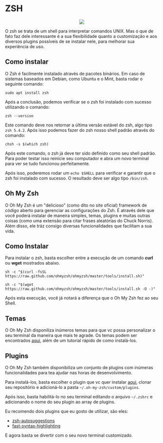 # ZSH

<div style="text-align:center"><img src="https://ohmyz.sh/img/OMZLogo_BnW.png" /></div>

O zsh se trata de um shell para interpretar comandos UNIX. Mas o que de fato faz dele interessante é a sua flexibilidade quanto a customização e aos diversos plugins possíveis de se instalar nele, para melhorar sua experiência de uso.

## Como instalar

O Zsh é facilmente instalado através de pacotes binários. Em caso de sistemas baseados em Debian, como Ubuntu e o Mint, basta rodar o seguinte comando:

```
sudo apt install zsh
```

Após a conclusão, podemos verificar se o zsh foi instalado com sucesso utilizando o comando:

```
zsh --version
```

Este comando deve nos retornar a última versão estável do zsh, algo tipo `zsh 5.4.2`. Após isso podemos fazer do zsh nosso shell padrão através do comando:

```
chsh -s $(which zsh)
```

Após este comando, o zsh já deve ter sido definido como seu shell padrão. Para poder testar isso reinicie seu computador e abra um novo terminal para ver se tudo funcionou perfeitamente.

Após isso, poderemos rodar um `echo $SHELL` para verificar e garantir que o zsh foi instalado com sucesso. O resultado deve ser algo tipo `/bin/zsh`.

## Oh My Zsh

O Oh My Zsh é um "delicioso" (como dito no site oficial) framework de código aberto para gerenciar as configurações do Zsh. É através dele que você poderá instalar de maneira simples, temas, plugins e muitas outras coisas (como uma extensão para citar frases aleatórias do Chuck Norris). Além disso, ele tráz consigo diversas funcionalidades que facilitam a sua vida.

## Como Instalar

Para instalar o zsh, basta escolher entre a execução de um comando **curl** ou **wget** mostrados abaixo.

```
sh -c "$(curl -fsSL https://raw.github.com/ohmyzsh/ohmyzsh/master/tools/install.sh)"

```

```
sh -c "$(wget https://raw.github.com/ohmyzsh/ohmyzsh/master/tools/install.sh -O -)"

```

Após esta execução, você já notará a diferença que o Oh My Zsh fez ao seu Shell.

## Temas

O Oh My Zsh disponiliza inúmeros temas para que vc possa personalizar o seu terminal da maneira que mais te agrade. Os temas podem ser encontrados <a href='https://github.com/ohmyzsh/ohmyzsh/wiki/Themes'>aqui</a>, além de um tutorial rápido de como instalá-los.

## Plugins

O Oh My Zsh também disponibiliza um conjunto de plugins com inúmeras funcionalidades para tea ajudar nas horas de desenvolvimento.

Para instalá-los, basta escolher o plugin que vc quer instalar <a href='https://github.com/ohmyzsh/ohmyzsh/wiki/Plugins'>aqui</a>, clonar seu repositório e adicioná-lo a pasta `~/.oh-my-zsh/custom/plugins`.

Após isso, basta habilitá-lo no seu terminal editando o arquivo `~/.zshrc` e adicionando o nome do seu plugin ao array de plugins.

Eu recomendo dois plugins que eu gosto de utilizar, são eles:

<ul>
    <li><a href='https://github.com/zsh-users/zsh-autosuggestions/blob/master/INSTALL.md'>zsh-autosuggestions</a></i>
    <li><a href='https://github.com/zdharma/fast-syntax-highlighting#installation'>fast-syntax-highlighting</a></i>
</ul>

E agora basta se divertir com o seu novo terminal customizado.
